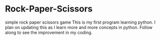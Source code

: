 # Rock-Paper-Scissors
simple rock paper scissors game
This is my first program learning python. I plan on updating this as I learn more and more
 concepts in python. Follow along to see the improvement in my coding.

